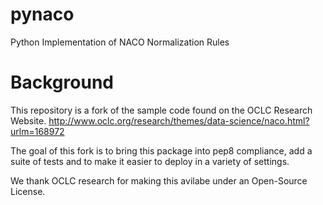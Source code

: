 # pynaco
Python Implementation of NACO Normalization Rules

# Background
This repository is a fork of the sample code found on the OCLC Research Website. 
http://www.oclc.org/research/themes/data-science/naco.html?urlm=168972

The goal of this fork is to bring this package into pep8 compliance, add a suite of 
tests and to make it easier to deploy in a variety of settings.

We thank OCLC research for making this avilabe under an Open-Source License.

